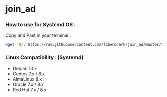 # join_ad

### How to use for Systemd OS :

Copy and Past in your terminal :

```bash
wget -Nnv https://raw.githubusercontent.com/liberodark/join_ad/master/install.sh && chmod +x install.sh; ./install.sh
```

### Linux Compatibility : (Systemd)

- Debian 10.x
- Centos 7.x / 8.x
- AlmaLinux 8.x
- Oracle 7.x / 8.x
- Red Hat 7.x / 8.x
